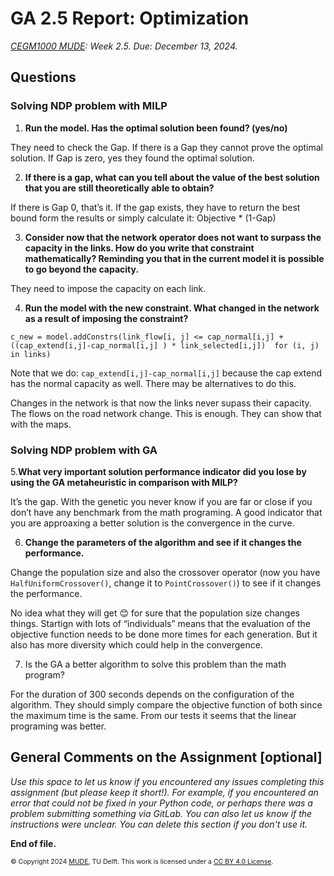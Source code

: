 # GA 2.5 Report: Optimization

*[CEGM1000 MUDE](http://mude.citg.tudelft.nl/): Week 2.5. Due: December 13, 2024.*


## Questions

### Solving NDP problem with MILP

1.	**Run the model. Has the optimal solution been found? (yes/no)**

They need to check the Gap. If there is a Gap they cannot prove the optimal solution. If Gap is zero, yes they found the optimal solution.


2.	**If there is a gap, what can you tell about the value of the best solution that you are still theoretically able to obtain?**

If there is Gap 0, that’s it.
If the gap exists, they have to return the best bound form the results or simply calculate it: Objective * (1-Gap)


3.	**Consider now that the network operator does not want to surpass the capacity in the links. How do you write that constraint mathematically? Reminding you that in the current model it is possible to go beyond the capacity.**

They need to impose the capacity on each link.


4.	**Run the model with the new constraint. What changed in the network as a result of imposing the constraint?**

```
c_new = model.addConstrs(link_flow[i, j] <= cap_normal[i,j] + ((cap_extend[i,j]-cap_normal[i,j] ) * link_selected[i,j])  for (i, j) in links)
```

Note that we do: `cap_extend[i,j]-cap_normal[i,j]` because the cap extend has the normal capacity as well. There may be alternatives to do this.

Changes in the network is that now the links never supass their capacity. The flows on the road network change. This is enough. They can show that with the maps.

### Solving NDP problem with GA

5.**What very important solution performance indicator did you lose by using the GA metaheuristic in comparison with MILP?**

It’s the gap. With the genetic you never know if you are far or close if you don’t have any benchmark from the math programing. A good indicator that you are approaxing a better solution is the convergence in the curve.


6. **Change the parameters of the algorithm and see if it changes the performance.**

Change the population size and also the crossover operator (now you have `HalfUniformCrossover()`, change it to `PointCrossover()`) to see if it changes the performance.

No idea what they will get 😊 for sure that the population size changes things. Startign with lots of “individuals” means that the evaluation of the objective function needs to be done more times for each generation. But it also has more diversity which could help in the convergence. 


7. Is the GA a better algorithm to solve this problem than the math program?

For the duration of 300 seconds depends on the configuration of the algorithm. They should simply compare the objective function of both since the maximum time is the same. From our tests it seems that the linear programing was better.


## General Comments on the Assignment [optional]

_Use this space to let us know if you encountered any issues completing this assignment (but please keep it short!). For example, if you encountered an error that could not be fixed in your Python code, or perhaps there was a problem submitting something via GitLab. You can also let us know if the instructions were unclear. You can delete this section if you don't use it._

**End of file.**

<span style="font-size: 75%">
&copy; Copyright 2024 <a rel="MUDE" href="http://mude.citg.tudelft.nl/">MUDE</a>, TU Delft. This work is licensed under a <a rel="license" href="http://creativecommons.org/licenses/by/4.0/">CC BY 4.0 License</a>.
